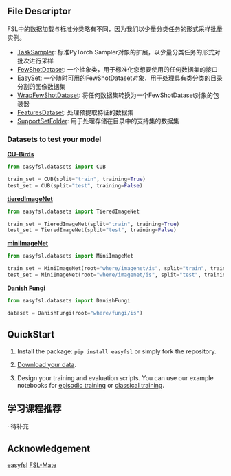 
## File Descriptor
FSL中的数据加载与标准分类略有不同，因为我们以少量分类任务的形式采样批量实例。
- [TaskSampler](easyfsl/samplers/task_sampler.py): 标准PyTorch Sampler对象的扩展，以少量分类任务的形式对批次进行采样
- [FewShotDataset](easyfsl/datasets/few_shot_dataset.py): 一个抽象类，用于标准化您想要使用的任何数据集的接口
- [EasySet](easyfsl/datasets/easy_set.py): 一个随时可用的FewShotDataset对象，用于处理具有类分类的目录分割的图像数据集
- [WrapFewShotDataset](easyfsl/datasets/wrap_few_shot_dataset.py): 将任何数据集转换为一个FewShotDataset对象的包装器
- [FeaturesDataset](easyfsl/datasets/features_dataset.py): 处理预提取特征的数据集
- [SupportSetFolder](easyfsl/datasets/support_set_folder.py): 用于处理存储在目录中的支持集的数据集
### Datasets to test your model

**[CU-Birds](http://www.vision.caltech.edu/visipedia/CUB-200.html)**

```python
from easyfsl.datasets import CUB

train_set = CUB(split="train", training=True)
test_set = CUB(split="test", training=False)
```

**[tieredImageNet](https://paperswithcode.com/dataset/tieredimagenet)**

```python
from easyfsl.datasets import TieredImageNet

train_set = TieredImageNet(split="train", training=True)
test_set = TieredImageNet(split="test", training=False)
```

**[miniImageNet](https://paperswithcode.com/dataset/miniimagenet)**

```python
from easyfsl.datasets import MiniImageNet

train_set = MiniImageNet(root="where/imagenet/is", split="train", training=True)
test_set = MiniImageNet(root="where/imagenet/is", split="test", training=False)
```

**[Danish Fungi](https://paperswithcode.com/paper/danish-fungi-2020-not-just-another-image)**

```python
from easyfsl.datasets import DanishFungi

dataset = DanishFungi(root="where/fungi/is")
```

## QuickStart


1. Install the package: ```pip install easyfsl``` or simply fork the repository.
   
2. [Download your data](#datasets-to-test-your-model).

3. Design your training and evaluation scripts. You can use our example notebooks for 
[episodic training](notebook/05episodic_training.ipynb) 
or [classical training](notebook/02classical_training_with_PrototypicalNetworks.ipynb).
## 学习课程推荐
· 待补充
## Acknowledgement
[easyfsl](https://github.com/sicara/easy-few-shot-learning)
[FSL-Mate](https://github.com/tata1661/FSL-Mate)